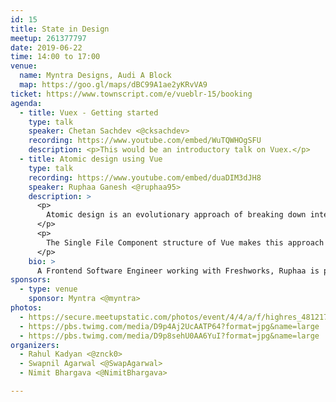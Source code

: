 ```yaml
---
id: 15
title: State in Design
meetup: 261377797
date: 2019-06-22
time: 14:00 to 17:00
venue:
  name: Myntra Designs, Audi A Block
  map: https://goo.gl/maps/dBC99A1ae2yKRvVA9
ticket: https://www.townscript.com/e/vueblr-15/booking
agenda:
  - title: Vuex - Getting started
    type: talk
    speaker: Chetan Sachdev <@cksachdev>
    recording: https://www.youtube.com/embed/WuTQWHOgSFU
    description: <p>This would be an introductory talk on Vuex.</p>
  - title: Atomic design using Vue
    type: talk
    recording: https://www.youtube.com/embed/duaDIM3dJH8
    speaker: Ruphaa Ganesh <@ruphaa95>
    description: >
      <p>
        Atomic design is an evolutionary approach of breaking down interfaces into fundamental building blocks and build the system bottom-up. It helps us to build consistent, solid and reusable design systems. This has gained a lot of strength and popularity in recent days.
      </p>
      <p>
        The Single File Component structure of Vue makes this approach a powerful ally for developers. Let me demonstrate how the union of the autonomous components of Vue works perfectly with Atomic Design.
      </p>
    bio: >
      A Frontend Software Engineer working with Freshworks, Ruphaa is passionate about coding, yoga and books.
sponsors:
  - type: venue
    sponsor: Myntra <@myntra>
photos:
  - https://secure.meetupstatic.com/photos/event/4/4/a/f/highres_481217583.jpeg
  - https://pbs.twimg.com/media/D9p4Aj2UcAATP64?format=jpg&name=large
  - https://pbs.twimg.com/media/D9p8sehU0AA6YuI?format=jpg&name=large
organizers:
  - Rahul Kadyan <@znck0>
  - Swapnil Agarwal <@SwapAgarwal>
  - Nimit Bhargava <@NimitBhargava>

---
```


<EventPage />
